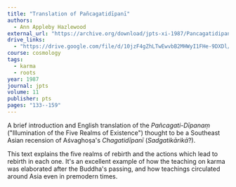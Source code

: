 ```yaml
---
title: "Translation of Pañcagatidīpanī"
authors:
  - Ann Appleby Hazlewood
external_url: "https://archive.org/download/jpts-xi-1987/Pancagatidipani_%20Illumination%20of%20the%20Five%20Realms%20of%20Existence%20-%20Ann%20Appleby%20Hazlewood_text.pdf"
drive_links:
  - "https://drive.google.com/file/d/10jzF4gZhLTwEwvbB2MHWyI1FHe-9DXDl/view?usp=sharing"
course: cosmology
tags:
  - karma
  - roots
year: 1987
journal: jpts
volume: 11
publisher: pts
pages: "133--159"
---
```


A brief introduction and English translation of the *Pañcagati-Dīpanaṃ* ("Illumination of the Five Realms of Existence") thought to be a Southeast Asian recension of Aśvaghoṣa's *Chagatidīpanī* (*Sadgatikārikā*?).

This text explains the five realms of rebirth and the actions which lead to rebirth in each one.
It's an excellent example of how the teaching on karma was elaborated after the Buddha's passing, and how teachings circulated around Asia even in premodern times.
